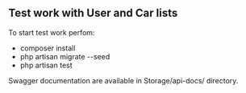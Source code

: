 ## Test work with User and Car lists

To start test work perfom:
 - composer install
 - php artisan migrate --seed
 - php artisan test

Swagger documentation are available in Storage/api-docs/ directory.

